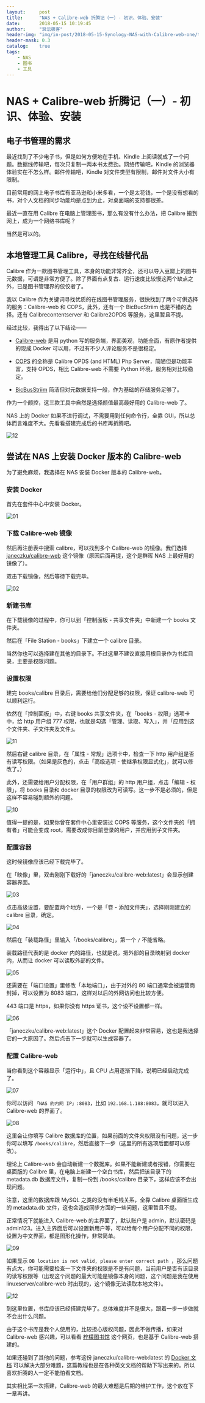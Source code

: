 ```yaml
---
layout:     post
title:      "NAS + Calibre-web 折腾记（一）- 初识、体验、安装"
date:       2018-05-15 10:19:45
author:     "沨沄极客"
header-img: "img/in-post/2018-05-15-Synology-NAS-with-Calibre-web-one/title-pic.png"
header-mask: 0.3
catalog:    true
tags:
    - NAS
    - 图书
    - 工具
---
```


# NAS + Calibre-web 折腾记（一）- 初识、体验、安装

## 电子书管理的需求

最近找到了不少电子书，但是如何方便地在手机、Kindle 上阅读就成了一个问题。数据线传输吧，每次只复制一两本书太费劲。网络传输吧，Kindle 的浏览器体验实在不怎么样。邮件传输吧，Kindle 对文件类型有限制，邮件对文件大小有限制。

目前常用的网上电子书库有亚马逊和小米多看，一个是太花钱，一个是没有想看的书，对个人文档的同步功能均是点到为止，对桌面端的支持都很差。

最近一直在用 Calibre 在电脑上管理图书，那么有没有什么办法，把 Calibre 搬到网上，成为一个网络书库呢？

当然是可以的。

## 本地管理工具 Calibre，寻找在线替代品

Calibre 作为一款图书管理工具，本身的功能非常齐全，还可以导入豆瓣上的图书元数据，可谓是非常方便了。除了界面有点复古、运行速度比较慢这两个缺点之外，已是图书管理界的佼佼者了。

我以 Calibre 作为关键词寻找优质的在线图书管理服务，很快找到了两个可供选择的服务：Calibre-web 和 COPS，此外，还有一个 BicBucStriim 也是不错的选择。还有 Calibrecontentserver 和 Calibre2OPDS 等服务，这里暂且不提。

经过比较，我得出了以下结论——

- [Calibre-web](https://github.com/janeczku/calibre-web) 是用 python 写的服务端，界面美观，功能全面，有原作者提供的现成 Docker 可以用，不过有不少人评论服务不是很稳定。

- [COPS](https://github.com/seblucas/cops) 的全称是 Calibre OPDS (and HTML) Php Server，简陋但是功能丰富，支持 OPDS，相比 Calibre-web 不需要 Python 环境，服务相对比较稳定。

- [BicBusStriim](https://projekte.textmulch.de/bicbucstriim/) 简洁但对元数据支持一般，作为基础的存储服务足够了。

作为一个颜控，这三款工具中自然是选择颜值最高最好用的 Calibre-web 了。

NAS 上的 Docker 如果不进行调试，不需要用到任何命令行，全靠 GUI，所以总体而言难度不大。先看看搭建完成后的书库再折腾吧。

![12](https://i.loli.net/2018/05/15/5afa47d70ef6c.png)

## 尝试在 NAS 上安装 Docker 版本的 Calibre-web

为了避免麻烦，我选择在 NAS 安装 Docker 版本的 Calibre-web。

### 安装 Docker

首先在套件中心中安装 Docker。

![01](https://i.loli.net/2018/05/15/5afa443ee5844.png)

### 下载 Calibre-web 镜像

然后再注册表中搜索 calibre，可以找到多个 Calibre-web 的镜像。我们选择 [janeczku/calibre-web](https://registry.hub.docker.com/u/janeczku/calibre-web/) 这个镜像（原因后面再提，这个是群晖 NAS 上最好用的镜像了）。

双击下载镜像，然后等待下载完毕。

![02](https://i.loli.net/2018/05/15/5afa443fa8aa6.png)

### 新建书库

在下载镜像的过程中，你可以到「控制面板 - 共享文件夹」中新建一个 books 文件夹。

然后在「File Station - books」下建立一个 calibre 目录。

当然你也可以选择建在其他的目录下。不过这里不建议直接用根目录作为书库目录，主要是权限问题。

### 设置权限

建完 books/calibre 目录后，需要给他们分配足够的权限，保证 calibre-web 可以顺利运行。

依然在「控制面板」中，右键 books 共享文件夹，在「books - 权限」选项卡中，给 http 用户组 777 权限，也就是勾选「管理、读取、写入」，并「应用到这个文件夹、子文件夹及文件」。

![11](https://i.loli.net/2018/05/15/5afa4443d588c.png)

然后右键 calibre 目录，在「属性 - 常规」选项卡中，检查一下 http 用户组是否有读写权限。（如果是灰色的，点击「高级选项 - 使继承权限显式化」，就可以修改了。）

此外，还需要给用户分配权限，在「用户群组」的 http 用户组，点击「编辑 - 权限」，将 books 目录和 docker 目录的权限改为可读写。这一步不是必须的，但是这样不容易碰到额外的问题。

![10](https://i.loli.net/2018/05/15/5afa4449d0c45.png)

值得一提的是，如果你曾在套件中心里安装过 COPS 等服务，这个文件夹的「拥有者」可能会变成 root，需要改成你目前登录的用户，并应用到子文件夹。

### 配置容器

这时候镜像应该已经下载完毕了。

在「映像」里，双击刚刚下载好的「janeczku/calibre-web:latest」会显示创建容器界面。

![03](https://i.loli.net/2018/05/15/5afa444ac2bf5.png)

点击高级设置，要配置两个地方，一个是「卷 - 添加文件夹」，选择刚刚建立的 calibre 目录，确定。

![04](https://i.loli.net/2018/05/15/5afa444cc5db5.png)

然后在「装载路径」里输入「/books/calibre」，第一个 `/` 不能省略。

装载路径代表的是 docker 内的路径，也就是说，把外部的目录映射到 docker 内，从而让 docker 可以读取外部的文件。

![05](https://i.loli.net/2018/05/15/5afa444f567b7.png)

还需要在「端口设置」里修改「本地端口」，由于对外的 80 端口通常会被运营商封掉，可以设置为 8083 端口，这样对以后的外网访问也比较方便。

443 端口是 https，如果你没有 https 证书，这个设不设置都一样。

![06](https://i.loli.net/2018/05/15/5afa4451a5c31.png)

「janeczku/calibre-web:latest」这个 Docker 配置起来非常容易，这也是我选择它的一大原因了。然后点击下一步就可以生成容器了。

### 配置 Calibre-web

当你看到这个容器显示「运行中」，且 CPU 占用逐渐下降，说明已经启动完成了。

![07](https://i.loli.net/2018/05/15/5afa4454e944b.png)

你可以访问 `「NAS 的内网 IP」:8083`，比如 `192.168.1.188:8083`，就可以进入 Calibre-web 的界面了。

![08](https://i.loli.net/2018/05/15/5afa445764d9c.png)

这里会让你填写 Calibre 数据库的位置，如果前面的文件夹权限没有问题，这一步你可以填写 `/books/calibre`，然后直接下一步（这里的所有选项后面都可以修改）。

理论上 Calibre-web 会自动新建一个数据库。如果不能新建或者报错，你需要在桌面版的 Calibre 里，在电脑上新建一个空白书库，然后把该目录下的 metadata.db 数据库文件，复制一份到 /books/calibre 目录下，这样应该不会出现问题。

注意，这里的数据库跟 MySQL 之类的没有半毛钱关系，全靠 Calibre 桌面版生成的 metadata.db 文件，这也会造成同步方面的一些问题，这里暂且不提。

正常情况下就能进入 Calibre-web 的主界面了，默认账户是 admin，默认密码是 admin123。进入主界面后可以设置新用户等，可以给每个用户分配不同的权限，设置为中文界面，都是图形化操作，非常简单。

![09](https://i.loli.net/2018/05/15/5afa445aa2f4d.png)

如果显示 `DB location is not valid, please enter correct path `，那么问题有点大，你可能需要检查一下文件夹的权限是不是有问题，当前用户是否有该目录的读写权限等（出现这个问题的最大可能是镜像本身的问题，这个问题是我在使用 linuxserver/calibre-web 时出现的，这个镜像无法读取本地文件）。

![12](https://i.loli.net/2018/05/15/5afa47d70ef6c.png)

到这里位置，书库应该已经搭建完毕了。总体难度并不是很大，跟着一步一步做就不会出什么问题。

由于这个书库是我个人使用的，比较担心版权问题，因此不做传播，如果对 Calibre-web 感兴趣，可以看看 [柠檬图书馆](http://book.cnxile.com/) 这个网页，也是基于 Calibre-web 搭建的。

如果还碰到了其他的问题，参考这份 janeczku/calibre-web:latest 的 [Docker 文档](https://hub.docker.com/r/janeczku/calibre-web/) 可以解决大部分难题，这篇教程也是在各种英文文档的帮助下写出来的。所以喜欢折腾的人一定不能怕看文档。

其实相比第一次搭建，Calibre-web 的最大难题是后期的维护工作，这个放在下一章再讲。
